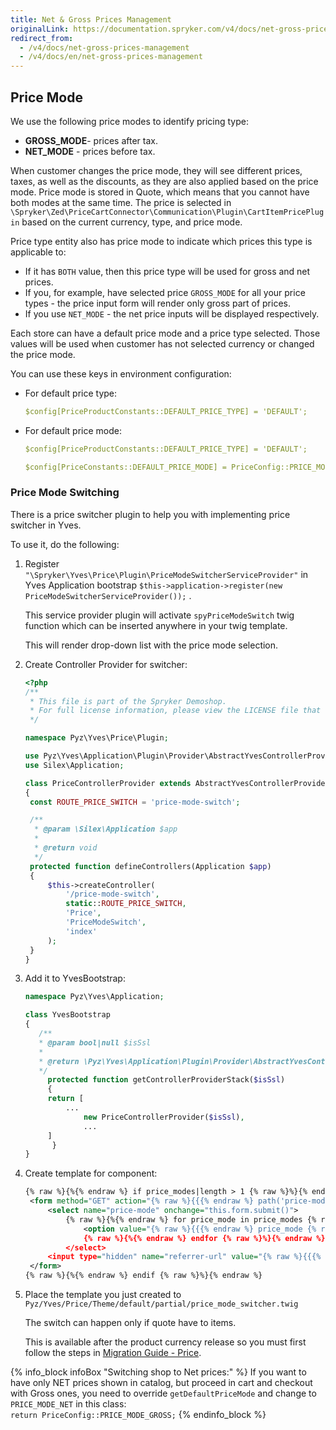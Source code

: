 ```yaml
---
title: Net & Gross Prices Management
originalLink: https://documentation.spryker.com/v4/docs/net-gross-prices-management
redirect_from:
  - /v4/docs/net-gross-prices-management
  - /v4/docs/en/net-gross-prices-management
---
```


## Price Mode

We use the following price modes to identify pricing type:

- **GROSS_MODE**- prices after tax.
- **NET_MODE** - prices before tax.

When customer changes the price mode, they will see different prices, taxes, as well as the discounts, as they are also applied based on the price mode. Price mode is stored in Quote, which means that you cannot have both modes at the same time. The price is selected in `\Spryker\Zed\PriceCartConnector\Communication\Plugin\CartItemPricePlugin` based on the current currency, type, and price mode.

Price type entity also has price mode to indicate which prices this type is applicable to:

- If it has `BOTH` value, then this price type will be used for gross and net prices.
- If you, for example, have selected price `GROSS_MODE` for all your price types - the price input form will render only gross part of prices.
- If you use `NET_MODE` - the net price inputs will be displayed respectively.

Each store can have a default price mode and a price type selected. Those values will be used when customer has not selected currency or changed the price mode.

You can use these keys in environment configuration:

- For default price type:

  ```yaml
  $config[PriceProductConstants::DEFAULT_PRICE_TYPE] = 'DEFAULT';
  ```
 

- For default price mode:

   ```yaml
  $config[PriceProductConstants::DEFAULT_PRICE_TYPE] = 'DEFAULT';
  ```

  ```yaml
  $config[PriceConstants::DEFAULT_PRICE_MODE] = PriceConfig::PRICE_MODE_GROSS;
  ```


### Price Mode Switching

There is a price switcher plugin to help you with implementing price switcher in Yves.

To use it, do the following:

1. Register ` "\Spryker\Yves\Price\Plugin\PriceModeSwitcherServiceProvider"`  in Yves Application bootstrap `$this->application->register(new PriceModeSwitcherServiceProvider());` .

   This service provider plugin will activate `spyPriceModeSwitch` twig function which can be inserted anywhere in your twig template.

   This will render drop-down list with the price mode selection.

2. Create Controller Provider for switcher:

   ```php
   <?php
   /**
    * This file is part of the Spryker Demoshop.
    * For full license information, please view the LICENSE file that was distributed with this source code.
    */
   
   namespace Pyz\Yves\Price\Plugin;
   
   use Pyz\Yves\Application\Plugin\Provider\AbstractYvesControllerProvider;
   use Silex\Application;
   
   class PriceControllerProvider extends AbstractYvesControllerProvider
   {
   	const ROUTE_PRICE_SWITCH = 'price-mode-switch';
   
   	/**
   	 * @param \Silex\Application $app
   	 *
   	 * @return void
   	 */
   	protected function defineControllers(Application $app)
   	{
   		$this->createController(
   			'/price-mode-switch',
   			static::ROUTE_PRICE_SWITCH,
   			'Price',
   			'PriceModeSwitch',
   			'index'
   		);
   	}
   }
   ```

3. Add it to YvesBootstrap:

   ```php
   namespace Pyz\Yves\Application;
   
   class YvesBootstrap
   {
      /**
      * @param bool|null $isSsl
      *
      * @return \Pyz\Yves\Application\Plugin\Provider\AbstractYvesControllerProvider[]
      */
     	protected function getControllerProviderStack($isSsl)
    	{	
   		return [
       		...
          		new PriceControllerProvider($isSsl),
          		...
   		]
    	 }
   }
   ```
4. Create template for component:

   ```xml
   {% raw %}{%{% endraw %} if price_modes|length > 1 {% raw %}%}{% endraw %}
   	<form method="GET" action="{% raw %}{{{% endraw %} path('price-mode-switch') {% raw %}}}{% endraw %}" data-component="price-mode-switch">
   		<select name="price-mode" onchange="this.form.submit()">
   			{% raw %}{%{% endraw %} for price_mode in price_modes {% raw %}%}{% endraw %}
   				<option value="{% raw %}{{{% endraw %} price_mode {% raw %}}}{% endraw %}" {% raw %}{{{% endraw %} (price_mode == current_price_mode) ? 'selected' : ''{% raw %}}}{% endraw %}>{% raw %}{{{% endraw %} ('price.mode.' ~ price_mode | lower) | trans {% raw %}}}{% endraw %}</option>
   				{% raw %}{%{% endraw %} endfor {% raw %}%}{% endraw %}
   			</select>
   		<input type="hidden" name="referrer-url" value="{% raw %}{{{% endraw %} app.request.requestUri {% raw %}}}{% endraw %}" />
   	</form>
   {% raw %}{%{% endraw %} endif {% raw %}%}{% endraw %}
   ```

5. Place the template you just created to `Pyz/Yves/Price/Theme/default/partial/price_mode_switcher.twig`

   The switch can happen only if quote have to items.

   This is available after the product currency release so you must first follow the steps in [Migration Guide - Price](/docs/scos/dev/migration-and-integration/202001.0/module-migration-guides/migration-guide-price.html).
   
   
 {% info_block infoBox "Switching shop to Net prices:" %}
If you want to have only NET prices shown in catalog, but proceed in cart and checkout with Gross ones, you need to override `getDefaultPriceMode` and change to `PRICE_MODE_NET` in this class:<br>`return PriceConfig::PRICE_MODE_GROSS;`
{% endinfo_block %}
